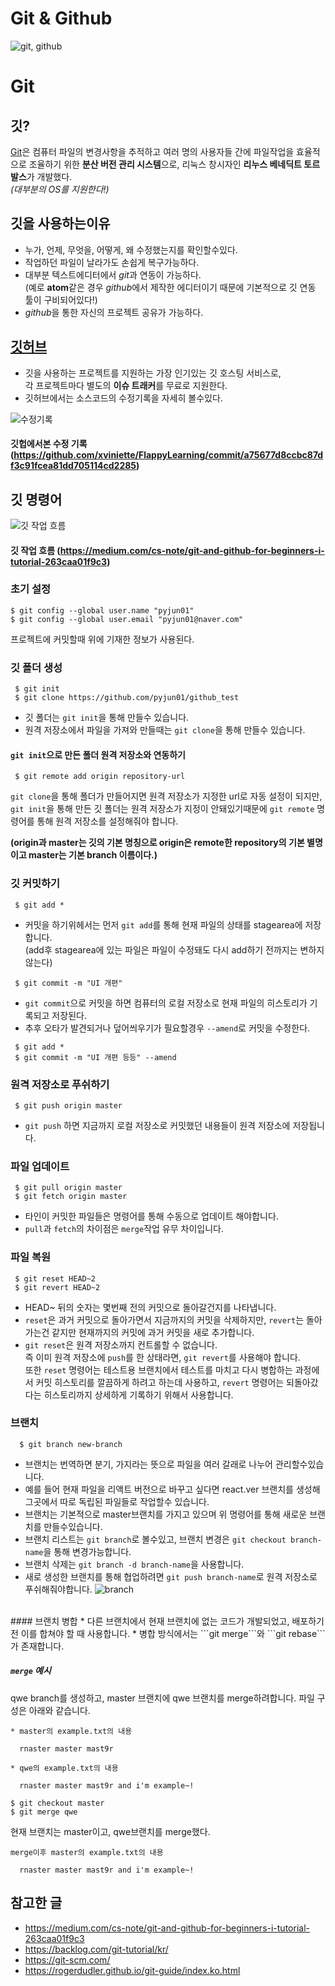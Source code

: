 Git & Github
============
![git, github](https://cdn-images-1.medium.com/max/1000/1*qwFrTMnFkcd3U9rFKwwacw.png)

Git
===

## 깃?
[Git](https://git-scm.com/)은 컴퓨터 파일의 변경사항을 추적하고 여러 명의 사용자들 간에 파일작업을 효율적으로 조율하기 위한 **분산 버전 관리 시스템**으로, 리눅스 창시자인 **리누스 베네딕트 토르발스**가 개발했다.<br/>_(대부분의 OS를 지원한다!)_

## 깃을 사용하는이유
 * 누가, 언제, 무엇을, 어떻게, 왜 수정했는지를 확인할수있다.
 * 작업하던 파일이 날라가도 손쉽게 복구가능하다.
 * 대부분 텍스트에디터에서 *git*과 연동이 가능하다.<br/>
   (예로 **atom**같은 경우 *github*에서 제작한 에디터이기 때문에 기본적으로 깃 연동 툴이 구비되어있다!)
 * *github*을 통한 자신의 프로젝트 공유가 가능하다.
 
## [깃허브](https://github.com)
 * 깃을 사용하는 프로젝트를 지원하는 가장 인기있는 깃 호스팅 서비스로, <br/>각 프로젝트마다 별도의 **이슈 트래커**를 무료로 지원한다.
 * 깃허브에서는 소스코드의 수정기록을 자세히 볼수있다.
 
![수정기록](https://pyjun01.github.io/c.PNG)
#### 깃헙에서본 수정 기록 (<https://github.com/xviniette/FlappyLearning/commit/a75677d8ccbc87df3c91fcea81dd705114cd2285>)
  
  
## 깃 명령어
![깃 작업 흐름](https://cdn-images-1.medium.com/max/720/1*5KXszV8UWQDXWf9XwKEaSQ.png)<br/> 
#### 깃 작업 흐름 (<https://medium.com/cs-note/git-and-github-for-beginners-i-tutorial-263caa01f9c3>)<br/>

### 초기 설정

```
$ git config --global user.name "pyjun01"
$ git config --global user.email "pyjun01@naver.com"
```
프로젝트에 커밋할때 위에 기재한 정보가 사용된다.

### 깃 폴더 생성

```
 $ git init
 $ git clone https://github.com/pyjun01/github_test
```
* 깃 폴더는 ```git init```을 통해 만들수 있습니다.
* 원격 저장소에서 파일을 가져와 만들때는 ```git clone```을 통해 만들수 있습니다.

#### ```git init```으로 만든 폴더 원격 저장소와 연동하기

```
 $ git remote add origin repository-url
```
  ```git clone```을 통해 폴더가 만들어지면 원격 저장소가 지정한 url로 자동 설정이 되지만, <br/>
  ```git init```을 통해 만든 깃 폴더는 원격 저장소가 지정이 안돼있기때문에 ```git remote``` 명령어를 통해 원격 저장소를 설정해줘야 합니다.
  
  **(origin과 master는 깃의 기본 명칭으로 origin은 remote한 repository의 기본 별명이고 master는 기본 branch 이름이다.)**
  
### 깃 커밋하기

```
 $ git add *
```
 * 커밋을 하기위헤서는 먼저 ```git add```를 통해 현재 파일의 상태를 stagearea에 저장합니다.<br/>
   (add후 stagearea에 있는 파일은 파일이 수정돼도 다시 add하기 전까지는 변하지않는다)

```
 $ git commit -m "UI 개편"
```
 * ```git commit```으로 커밋을 하면 컴퓨터의 로컬 저장소로 현재 파일의 히스토리가 기록되고 저장된다.
 * 추후 오타가 발견되거나 덮어씌우기가 필요할경우 ```--amend```로 커밋을 수정한다.
```
 $ git add *
 $ git commit -m "UI 개편 등등" --amend
```
### 원격 저장소로 푸쉬하기

```
 $ git push origin master
```
 * ```git push``` 하면 지금까지 로컬 저장소로 커밋했던 내용들이 원격 저장소에 저장됩니다.

### 파일 업데이트

```
 $ git pull origin master
 $ git fetch origin master
```
 * 타인이 커밋한 파일들은 명령어를 통해 수동으로 업데이트 해야합니다.
 * ```pull```과 ```fetch```의 차이점은 ```merge```작업 유무 차이입니다.
 
### 파일 복원
 
```
 $ git reset HEAD~2
 $ git revert HEAD~2
```
  * HEAD~ 뒤의 숫자는 몇번째 전의 커밋으로 돌아갈건지를 나타냅니다.
  * ```reset```은 과거 커밋으로 돌아가면서 지금까지의 커밋을 삭제하지만, ```revert```는 돌아가는건 같지만 현재까지의 커밋에 과거 커밋을 새로 추가합니다.
  * ```git reset```은 원격 저장소까지 컨트롤할 수 없습니다.<br>
    즉 이미 원격 저장소에 ```push```를 한 상태라면, ```git revert```를 사용해야 합니다.<br>
    또한 ```reset``` 명령어는 테스트용 브랜치에서 테스트를 마치고 다시 병합하는 과정에서 커밋 히스토리를 깔끔하게 하려고 하는데 사용하고,
    ```revert``` 명령어는 되돌아갔다는 히스토리까지 상세하게 기록하기 위해서 사용합니다.<br>
    
### 브랜치
 
```
  $ git branch new-branch
```
 * 브랜치는 번역하면 분기, 가지라는 뜻으로 파일을 여러 갈래로 나누어 관리할수있습니다.
 * 예를 들어 현재 파일을 리액트 버전으로 바꾸고 싶다면 react.ver 브랜치를 생성해 그곳에서 따로 독립된 파일들로 작업할수 있습니다.
 * 브랜치는 기본적으로 master브랜치를 가지고 있으며 위 명령어를 통해 새로운 브랜치를 만들수있습니다.
 * 브랜치 리스트는 ```git branch```로 볼수있고, 브랜치 변경은 ```git checkout branch-name```을 통해 변경가능합니다.
 * 브랜치 삭제는 ```git branch -d branch-name```을 사용합니다.
 * 새로 생성한 브랜치를 통해 협업하려면 ```git push branch-name```로 원격 저장소로 푸쉬해줘야합니다.
 ![branch](https://pyjun01.github.io/branch.png)
 
 <br/>
#### 브랜치 병합
 * 다른 브랜치에서 현재 브랜치에 없는 코드가 개발되었고, 배포하기전 이를 합쳐야 할 때 사용합니다.
 * 병합 방식에서는 ```git merge```와 ```git rebase```가 존재합니다.
 
##### ```merge``` 예시

qwe branch를 생성하고, master 브랜치에 qwe 브랜치를 merge하려합니다.
파일 구성은 아래와 같습니다.
```
* master의 example.txt의 내용

  rnaster master mast9r
```
```
* qwe의 example.txt의 내용

  rnaster master mast9r and i'm example~!
```
```
$ git checkout master
$ git merge qwe
```
현재 브랜치는 master이고, qwe브랜치를 merge했다.
```
merge이후 master의 example.txt의 내용

  rnaster master mast9r and i'm example~!
```


## 참고한 글
 * <https://medium.com/cs-note/git-and-github-for-beginners-i-tutorial-263caa01f9c3>
 * <https://backlog.com/git-tutorial/kr/>
 * <https://git-scm.com/>
 * <https://rogerdudler.github.io/git-guide/index.ko.html>
